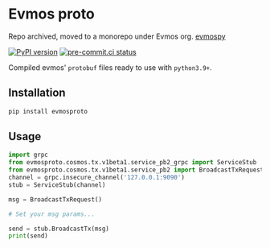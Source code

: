 # Evmos proto

Repo archived, moved to a monorepo under Evmos org. [evmospy](https://github.com/evmospy)

[![PyPI version](https://badge.fury.io/py/evmosproto.svg)](https://badge.fury.io/py/evmosproto) [![pre-commit.ci status](https://results.pre-commit.ci/badge/github/hanchon-live/evmosproto/master.svg)](https://results.pre-commit.ci/latest/github/hanchon-live/evmosproto/master)

Compiled evmos' `protobuf` files ready to use with `python3.9+`.

## Installation

```sh
pip install evmosproto
```

## Usage

```python
import grpc
from evmosproto.cosmos.tx.v1beta1.service_pb2_grpc import ServiceStub
from evmosproto.cosmos.tx.v1beta1.service_pb2 import BroadcastTxRequest
channel = grpc.insecure_channel('127.0.0.1:9090')
stub = ServiceStub(channel)

msg = BroadcastTxRequest()

# Set your msg params...

send = stub.BroadcastTx(msg)
print(send)
```
